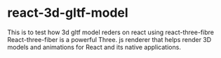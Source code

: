 # react-3d-gltf-model
This is to test how 3d gltf model reders on react using react-three-fibre 
React-three-fiber is a powerful Three. js renderer that helps render 3D models and animations for React and its native applications.
